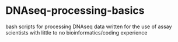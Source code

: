 # DNAseq-processing-basics
bash scripts for processing DNAseq data written for the use of assay scientists with little to no bioinformatics/coding experience
